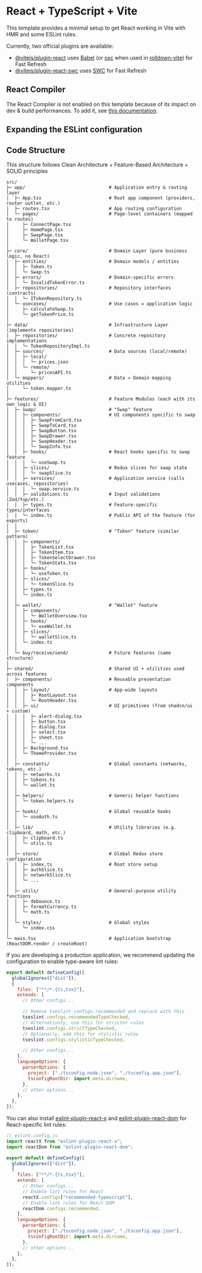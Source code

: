 # React + TypeScript + Vite

This template provides a minimal setup to get React working in Vite with HMR and some ESLint rules.

Currently, two official plugins are available:

- [@vitejs/plugin-react](https://github.com/vitejs/vite-plugin-react/blob/main/packages/plugin-react) uses [Babel](https://babeljs.io/) (or [oxc](https://oxc.rs) when used in [rolldown-vite](https://vite.dev/guide/rolldown)) for Fast Refresh
- [@vitejs/plugin-react-swc](https://github.com/vitejs/vite-plugin-react/blob/main/packages/plugin-react-swc) uses [SWC](https://swc.rs/) for Fast Refresh

## React Compiler

The React Compiler is not enabled on this template because of its impact on dev & build performances. To add it, see [this documentation](https://react.dev/learn/react-compiler/installation).

## Expanding the ESLint configuration

## Code Structure

This structure follows Clean Architecture + Feature-Based Architecture + SOLID principles

```
src/
├─ app/                               # Application entry & routing layer
│  ├─ App.tsx                         # Root app component (providers, router outlet, etc.)
│  ├─ routes.tsx                      # App routing configuration
│  └─ pages/                          # Page-level containers (mapped to routes)
│     ├─ ConnectPage.tsx
│     ├─ HomePage.tsx
│     ├─ SwapPage.tsx
│     └─ WalletPage.tsx
│
├─ core/                              # Domain Layer (pure business logic, no React)
│  ├─ entities/                       # Domain models / entities
│  │  ├─ Token.ts
│  │  └─ Swap.ts
│  ├─ errors/                         # Domain-specific errors
│  │  └─ InvalidTokenError.ts
│  ├─ repositories/                   # Repository interfaces (contracts)
│  │  └─ ITokenRepository.ts
│  └─ usecases/                       # Use cases = application logic
│     ├─ calculateSwap.ts
│     └─ getTokenPrice.ts
│
├─ data/                              # Infrastructure Layer (implements repositories)
│  ├─ repositories/                   # Concrete repository implementations
│  │  └─ TokenRepositoryImpl.ts
│  ├─ sources/                        # Data sources (local/remote)
│  │  ├─ local/
│  │  │  └─ prices.json
│  │  └─ remote/
│  │     └─ pricesAPI.ts
│  └─ mappers/                        # Data ↔ Domain mapping utilities
│     └─ token.mapper.ts
│
├─ features/                          # Feature Modules (each with its own logic & UI)
│  ├─ swap/                           # "Swap" feature
│  │  ├─ components/                  # UI components specific to swap
│  │  │  ├─ SwapFromCard.tsx
│  │  │  ├─ SwapToCard.tsx
│  │  │  ├─ SwapButton.tsx
│  │  │  ├─ SwapDrawer.tsx
│  │  │  ├─ SwapHeader.tsx
│  │  │  └─ SwapInfo.tsx
│  │  ├─ hooks/                       # React hooks specific to swap feature
│  │  │  └─ useSwap.ts
│  │  ├─ slices/                      # Redux slices for swap state
│  │  │  └─ swapSlice.ts
│  │  ├─ services/                    # Application service (calls usecases, repositories)
│  │  │  └─ swap.service.ts
│  │  ├─ validations.ts               # Input validations (Zod/Yup/etc.)
│  │  ├─ types.ts                     # Feature-specific types/interfaces
│  │  └─ index.ts                     # Public API of the feature (for exports)
│  │
│  ├─ token/                          # "Token" feature (similar pattern)
│  │  ├─ components/
│  │  │  ├─ TokenList.tsx
│  │  │  ├─ TokenItem.tsx
│  │  │  ├─ TokenSelectDrawer.tsx
│  │  │  └─ TokenStats.tsx
│  │  ├─ hooks/
│  │  │  └─ useToken.ts
│  │  ├─ slices/
│  │  │  └─ tokenSlice.ts
│  │  ├─ types.ts
│  │  └─ index.ts
│  │
│  ├─ wallet/                         # "Wallet" feature
│  │  ├─ components/
│  │  │  └─ WalletOverview.tsx
│  │  ├─ hooks/
│  │  │  └─ useWallet.ts
│  │  ├─ slices/
│  │  │  └─ walletSlice.ts
│  │  └─ index.ts
│  │
│  └─ buy/receive/send/               # Future features (same structure)
│
├─ shared/                            # Shared UI + utilities used across features
│  ├─ components/                     # Reusable presentation components
│  │  ├─ layout/                      # App-wide layouts
│  │  │  ├─ RootLayout.tsx
│  │  │  └─ RootHeader.tsx
│  │  ├─ ui/                          # UI primitives (from shadcn/ui + custom)
│  │  │  ├─ alert-dialog.tsx
│  │  │  ├─ button.tsx
│  │  │  ├─ dialog.tsx
│  │  │  ├─ select.tsx
│  │  │  ├─ sheet.tsx
│  │  │  └─ ...
│  │  ├─ Background.tsx
│  │  └─ ThemeProvider.tsx
│  │
│  ├─ constants/                      # Global constants (networks, tokens, etc.)
│  │  ├─ networks.ts
│  │  ├─ tokens.ts
│  │  └─ wallet.ts
│  │
│  ├─ helpers/                        # Generic helper functions
│  │  └─ token.helpers.ts
│  │
│  ├─ hooks/                          # Global reusable hooks
│  │  └─ useAuth.ts
│  │
│  ├─ lib/                            # Utility libraries (e.g. clipboard, math, etc.)
│  │  ├─ clipboard.ts
│  │  └─ utils.ts
│  │
│  ├─ store/                          # Global Redux store configuration
│  │  ├─ index.ts                     # Root store setup
│  │  ├─ authSlice.ts
│  │  ├─ networkSlice.ts
│  │  └─ ...
│  │
│  ├─ utils/                          # General-purpose utility functions
│  │  ├─ debounce.ts
│  │  ├─ formatCurrency.ts
│  │  └─ math.ts
│  │
│  └─ styles/                         # Global styles
│     └─ index.css
│
└─ main.tsx                           # Application bootstrap (ReactDOM.render / createRoot)
```

If you are developing a production application, we recommend updating the configuration to enable type-aware lint rules:

```js
export default defineConfig([
  globalIgnores(["dist"]),
  {
    files: ["**/*.{ts,tsx}"],
    extends: [
      // Other configs...

      // Remove tseslint.configs.recommended and replace with this
      tseslint.configs.recommendedTypeChecked,
      // Alternatively, use this for stricter rules
      tseslint.configs.strictTypeChecked,
      // Optionally, add this for stylistic rules
      tseslint.configs.stylisticTypeChecked,

      // Other configs...
    ],
    languageOptions: {
      parserOptions: {
        project: ["./tsconfig.node.json", "./tsconfig.app.json"],
        tsconfigRootDir: import.meta.dirname,
      },
      // other options...
    },
  },
]);
```

You can also install [eslint-plugin-react-x](https://github.com/Rel1cx/eslint-react/tree/main/packages/plugins/eslint-plugin-react-x) and [eslint-plugin-react-dom](https://github.com/Rel1cx/eslint-react/tree/main/packages/plugins/eslint-plugin-react-dom) for React-specific lint rules:

```js
// eslint.config.js
import reactX from "eslint-plugin-react-x";
import reactDom from "eslint-plugin-react-dom";

export default defineConfig([
  globalIgnores(["dist"]),
  {
    files: ["**/*.{ts,tsx}"],
    extends: [
      // Other configs...
      // Enable lint rules for React
      reactX.configs["recommended-typescript"],
      // Enable lint rules for React DOM
      reactDom.configs.recommended,
    ],
    languageOptions: {
      parserOptions: {
        project: ["./tsconfig.node.json", "./tsconfig.app.json"],
        tsconfigRootDir: import.meta.dirname,
      },
      // other options...
    },
  },
]);
```
